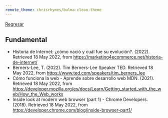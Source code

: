 ```yaml
---
remote_theme: chrisrhymes/bulma-clean-theme
---
```


[Regresar](/DAWM/)

## Fundamental

* Historia de Internet: ¿cómo nació y cuál fue su evolución?. (2022). Retrieved 18 May 2022, from https://marketing4ecommerce.net/historia-de-internet/
* Berners-Lee, T. (2022). Tim Berners-Lee  Speaker  TED. Retrieved 18 May 2022, from https://www.ted.com/speakers/tim_berners_lee
* Cómo funciona la web - Aprende sobre desarrollo web  MDN. (2021). Retrieved 18 May 2022, from https://developer.mozilla.org/es/docs/Learn/Getting_started_with_the_web/How_the_Web_works
* Inside look at modern web browser (part 1) - Chrome Developers. (2018). Retrieved 18 May 2022, from https://developer.chrome.com/blog/inside-browser-part1/
